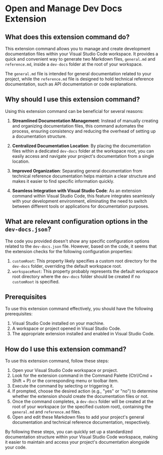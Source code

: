 
  
  # **Open and Manage Dev Docs Extension**

## What does this extension command do?

This extension command allows you to manage and create development documentation files within your Visual Studio Code workspace. It provides a quick and convenient way to generate two Markdown files, `general.md` and `reference.md`, inside a `dev-docs` folder at the root of your workspace.

The `general.md` file is intended for general documentation related to your project, while the `reference.md` file is designed to hold technical reference documentation, such as API documentation or code explanations.

## Why should I use this extension command?

Using this extension command can be beneficial for several reasons:

1. **Streamlined Documentation Management**: Instead of manually creating and organizing documentation files, this command automates the process, ensuring consistency and reducing the overhead of setting up a documentation structure.

2. **Centralized Documentation Location**: By placing the documentation files within a dedicated `dev-docs` folder at the workspace root, you can easily access and navigate your project's documentation from a single location.

3. **Improved Organization**: Separating general documentation from technical reference documentation helps maintain a clear structure and makes it easier to find specific information quickly.

4. **Seamless Integration with Visual Studio Code**: As an extension command within Visual Studio Code, this feature integrates seamlessly with your development environment, eliminating the need to switch between different tools or applications for documentation purposes.

## What are relevant configuration options in the `dev-docs.json`?

The code you provided doesn't show any specific configuration options related to the `dev-docs.json` file. However, based on the code, it seems that the extension checks for the following configuration properties:

1. `customRoot`: This property likely specifies a custom root directory for the `dev-docs` folder, overriding the default workspace root.
2. `workspaceRoot`: This property probably represents the default workspace root directory where the `dev-docs` folder should be created if no `customRoot` is specified.

## Prerequisites

To use this extension command effectively, you should have the following prerequisites:

1. Visual Studio Code installed on your machine.
2. A workspace or project opened in Visual Studio Code.
3. The appropriate extension installed and enabled in Visual Studio Code.

## How do I use this extension command?

To use this extension command, follow these steps:

1. Open your Visual Studio Code workspace or project.
2. Look for the extension command in the Command Palette (Ctrl/Cmd + Shift + P) or the corresponding menu or toolbar item.
3. Execute the command by selecting or triggering it.
4. If prompted, choose the desired action (e.g., "yes" or "no") to determine whether the extension should create the documentation files or not.
5. Once the command completes, a `dev-docs` folder will be created at the root of your workspace (or the specified custom root), containing the `general.md` and `reference.md` files.
6. Open and edit these Markdown files to add your project's general documentation and technical reference documentation, respectively.

By following these steps, you can quickly set up a standardized documentation structure within your Visual Studio Code workspace, making it easier to maintain and access your project's documentation alongside your code.
  
  